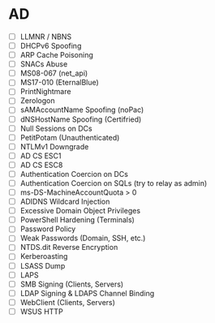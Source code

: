 # AD

- [ ] LLMNR / NBNS
- [ ] DHCPv6 Spoofing
- [ ] ARP Cache Poisoning
- [ ] SNACs Abuse
- [ ] MS08-067 (net_api)
- [ ] MS17-010 (EternalBlue)
- [ ] PrintNightmare
- [ ] Zerologon
- [ ] sAMAccountName Spoofing (noPac)
- [ ] dNSHostName Spoofing (Certifried)
- [ ] Null Sessions on DCs
- [ ] PetitPotam (Unauthenticated)
- [ ] NTLMv1 Downgrade
- [ ] AD CS ESC1
- [ ] AD CS ESC8
- [ ] Authentication Coercion on DCs
- [ ] Authentication Coercion on SQLs (try to relay as admin)
- [ ] ms-DS-MachineAccountQuota > 0
- [ ] ADIDNS Wildcard Injection
- [ ] Excessive Domain Object Privileges
- [ ] PowerShell Hardening (Terminals)
- [ ] Password Policy
- [ ] Weak Passwords (Domain, SSH, etc.)
- [ ] NTDS.dit Reverse Encryption
- [ ] Kerberoasting
- [ ] LSASS Dump
- [ ] LAPS
- [ ] SMB Signing (Clients, Servers)
- [ ] LDAP Signing & LDAPS Channel Binding
- [ ] WebClient (Clients, Servers)
- [ ] WSUS HTTP
